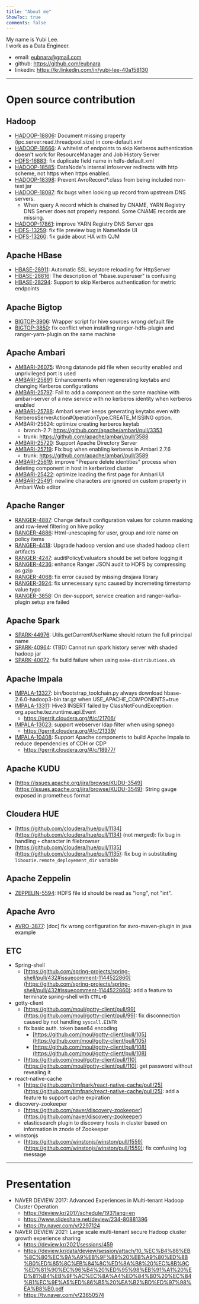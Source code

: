 ```yaml
---
title: "About me"
ShowToc: true
comments: false
---
```


My name is Yubi Lee.\
I work as a Data Engineer.


- email: eubnara@gmail.com
- github: https://github.com/eubnara
- linkedin: https://kr.linkedin.com/in/yubi-lee-40a158130


---

# Open source contribution

## Hadoop

- [HADOOP-18806](https://issues.apache.org/jira/browse/HADOOP-18806): Document missing property (ipc.server.read.threadpool.size) in core-default.xml
- [HADOOP-18666](https://issues.apache.org/jira/browse/HADOOP-18666): A whitelist of endpoints to skip Kerberos authentication doesn't work for ResourceManager and Job History Server
- [HDFS-16883](https://issues.apache.org/jira/browse/HDFS-16883): fix duplicate field name in hdfs-default.xml
- [HADOOP-18585](https://issues.apache.org/jira/browse/HADOOP-18585): DataNode's internal infoserver redirects with http scheme, not https when https enabled.
- [HADOOP-18398](https://issues.apache.org/jira/browse/HADOOP-18398): Prevent AvroRecord*.class from being included non-test jar
- [HADOOP-18087](https://issues.apache.org/jira/browse/HADOOP-18087): fix bugs when looking up record from upstream DNS servers.
  - When query A record which is chained by CNAME, YARN Registry DNS Server does not properly respond. Some CNAME records are missing.
- [HADOOP-17861](https://issues.apache.org/jira/browse/HADOOP-17861): improve YARN Registry DNS Server qps
- [HDFS-13259](https://issues.apache.org/jira/browse/HDFS-13259): fix file preview bug in NameNode UI
- [HDFS-13260](https://issues.apache.org/jira/browse/HDFS-13260): fix guide about HA with QJM

## Apache HBase

- [HBASE-28911](https://issues.apache.org/jira/browse/HBASE-28911): Automatic SSL keystore reloading for HttpServer
- [HBASE-28816](https://issues.apache.org/jira/browse/HBASE-28816): The description of "hbase.superuser" is confusing
- [HBASE-28294](https://issues.apache.org/jira/browse/HBASE-28294): Support to skip Kerberos authentication for metric endpoints

## Apache Bigtop

- [BIGTOP-3906](https://issues.apache.org/jira/browse/BIGTOP-3906): Wrapper script for hive sources wrong default file
- [BIGTOP-3850](https://issues.apache.org/jira/browse/BIGTOP-3850): fix conflict when installing ranger-hdfs-plugin and ranger-yarn-plugin on the same machine

## Apache Ambari

- [AMBARI-26075](https://issues.apache.org/jira/browse/AMBARI-26075): Wrong datanode pid file when security enabled and unprivileged port is used
- [AMBARI-25891](https://issues.apache.org/jira/browse/AMBARI-25891): Enhancements when regenerating keytabs and changing Kerberos configurations
- [AMBARI-25797](https://issues.apache.org/jira/browse/AMBARI-25797): Fail to add a component on the same machine with ambari-server of a new service with no kerberos identity when kerberos enabled
- [AMBARI-25788](https://issues.apache.org/jira/browse/AMBARI-25788): Ambari server keeps generating keytabs even with KerberosServerAction#OperationType.CREATE_MISSING option.
- AMBARI-25624: optimize creating kerberos keytab
  - branch-2.7: https://github.com/apache/ambari/pull/3353
  - trunk: https://github.com/apache/ambari/pull/3588
- [AMBARI-25720](https://issues.apache.org/jira/browse/AMBARI-25720): Support Apache Directory Server
- [AMBARI-25719](https://issues.apache.org/jira/browse/AMBARI-25719): Fix bug when enabling kerberos in Ambari 2.7.6
  - trunk: https://github.com/apache/ambari/pull/3589
- [AMBARI-25619](https://issues.apache.org/jira/browse/AMBARI-25619): improve "Prepare delete identities" process when deleting component in host in kerberized cluster
- [AMBARI-25422](https://issues.apache.org/jira/browse/AMBARI-25422): optimize loading the first page for Ambari UI
- [AMBARI-25491](https://issues.apache.org/jira/browse/AMBARI-25491): newline characters are ignored on custom property in Ambari Web editor

## Apache Ranger

- [RANGER-4887](https://issues.apache.org/jira/browse/RANGER-4887): Change default configuration values for column masking and row-level filtering on hive policy
- [RANGER-4886](https://issues.apache.org/jira/browse/RANGER-4886): Html-unescaping for user, group and role name on policy items
- [RANGER-4418](https://issues.apache.org/jira/browse/RANGER-4418): Upgrade hadoop version and use shaded hadoop client artifacts
- [RANGER-4247](https://issues.apache.org/jira/browse/RANGER-4247): auditPolicyEvaluators should be set before logging it
- [RANGER-4236](https://issues.apache.org/jira/browse/RANGER-4236): enhance Ranger JSON audit to HDFS by compressing as gzip
- [RANGER-4068](https://issues.apache.org/jira/browse/RANGER-4068): fix error caused by missing dnsjava library
- [RANGER-3924](https://issues.apache.org/jira/browse/RANGER-3924): fix unnecessary sync caused by incremeting timestamp value typo
- [RANGER-3858](https://issues.apache.org/jira/browse/RANGER-3858): On dev-support, service creation and ranger-kafka-plugin setup are failed

## Apache Spark

- [SPARK-44976](https://issues.apache.org/jira/browse/SPARK-44976): Utils.getCurrentUserName should return the full principal name
- [SPARK-40964](https://issues.apache.org/jira/browse/SPARK-40964): (TBD) Cannot run spark history server with shaded hadoop jar
- [SPARK-40072](https://issues.apache.org/jira/browse/SPARK-40072): fix build failure when using `make-distributions.sh`

## Apache Impala

- [IMPALA-13327](https://issues.apache.org/jira/browse/IMPALA-13327): bin/bootstrap_toolchain.py always download hbase-2.6.0-hadoop3-bin.tar.gz when USE_APACHE_COMPONENTS=true
- [IMPALA-13311](https://issues.apache.org/jira/browse/IMPALA-13311): Hive3 INSERT failed by ClassNotFoundException: org.apache.tez.runtime.api.Event
  - https://gerrit.cloudera.org/#/c/21706/
- [IMPALA-13023](https://issues.apache.org/jira/browse/IMPALA-13023): support webserver ldap filter when using spnego
  - https://gerrit.cloudera.org/#/c/21339/
- [IMPALA-10408](https://issues.apache.org/jira/browse/IMPALA-10408): Support Apache components to build Apache Impala to reduce dependencies of CDH or CDP
  - https://gerrit.cloudera.org/#/c/18977/

## Apache KUDU

- [https://issues.apache.org/jira/browse/KUDU-3549](https://issues.apache.org/jira/browse/KUDU-3549): String gauge exposed in prometheus format

## Cloudera HUE

- [https://github.com/cloudera/hue/pull/1134](https://github.com/cloudera/hue/pull/1134) (not merged): fix bug in handling `+` character in filebrowser
- [https://github.com/cloudera/hue/pull/1135](https://github.com/cloudera/hue/pull/1135): fix bug in substituting `liboozie.remote_deployement_dir` variable

## Apache Zeppelin

- [ZEPPELIN-5594](https://issues.apache.org/jira/browse/ZEPPELIN-5594): HDFS file id should be read as "long", not "int".


## Apache Avro

- [AVRO-3877](https://issues.apache.org/jira/browse/AVRO-3877): [doc] fix wrong configuration for avro-maven-plugin in java example

## ETC

- Spring-shell
  - [https://github.com/spring-projects/spring-shell/pull/432#issuecomment-1144522860](https://github.com/spring-projects/spring-shell/pull/432#issuecomment-1144522860): add a feature to terminate spring-shell with `CTRL+D`
- gotty-client
  - [https://github.com/moul/gotty-client/pull/99](https://github.com/moul/gotty-client/pull/99): fix disconnection caused by not handling `syscall.EINTR`
  - fix basic auth. token base64 encoding
    - [https://github.com/moul/gotty-client/pull/105](https://github.com/moul/gotty-client/pull/105)
    - [https://github.com/moul/gotty-client/pull/108](https://github.com/moul/gotty-client/pull/108)
  - [https://github.com/moul/gotty-client/pull/110](https://github.com/moul/gotty-client/pull/110): get password without revealing it
- react-native-cache
  - [https://github.com/timfpark/react-native-cache/pull/25](https://github.com/timfpark/react-native-cache/pull/25): add a feature to support cache expiration
- discovery-zookeeper
  - [https://github.com/naver/discovery-zookeeper](https://github.com/naver/discovery-zookeeper)
  - elasticsearch plugin to discovery hosts in cluster based on information in znode of Zookeeper
- winstonjs
  - [https://github.com/winstonjs/winston/pull/1559](https://github.com/winstonjs/winston/pull/1559): fix confusing log message

---

# Presentation

- NAVER DEVIEW 2017: Advanced Experiences in Multi-tenant Hadoop Cluster Operation
  - https://deview.kr/2017/schedule/193?lang=en
  - https://www.slideshare.net/deview/234-80881396
  - https://tv.naver.com/v/2297124
- NAVER DEVIEW 2021: Large scale multi-tenant secure Hadoop cluster growth experience sharing
  - https://deview.kr/2021/sessions/459
  - https://deview.kr/data/deview/session/attach/10_%EC%B4%88%EB%8C%80%EC%9A%A9%EB%9F%89%20%EB%A9%80%ED%8B%B0%ED%85%8C%EB%84%8C%ED%8A%B8%20%EC%8B%9C%ED%81%90%EC%96%B4%20%ED%95%98%EB%91%A1%20%ED%81%B4%EB%9F%AC%EC%8A%A4%ED%84%B0%20%EC%84%B1%EC%9E%A5%ED%86%B5%20%EA%B2%BD%ED%97%98%EA%B8%B0.pdf
  - https://tv.naver.com/v/23650574
